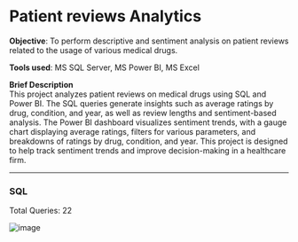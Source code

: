 # Patient reviews Analytics  
**Objective**: To perform descriptive and sentiment analysis on patient reviews related to the usage of various medical drugs.

**Tools used**: MS SQL Server, MS Power BI, MS Excel

**Brief Description**  
This project analyzes patient reviews on medical drugs using SQL and Power BI. The SQL queries generate insights such as average ratings by drug, condition, and year, as well as review lengths and sentiment-based analysis. The Power BI dashboard visualizes sentiment trends, with a gauge chart displaying average ratings, filters for various parameters, and breakdowns of ratings by drug, condition, and year. This project is designed to help track sentiment trends and improve decision-making in a healthcare firm.

---  

### SQL  

Total Queries: 22  
      
![image](https://github.com/user-attachments/assets/770c2d3b-3f9f-42f9-a75f-d727b473a93b)



